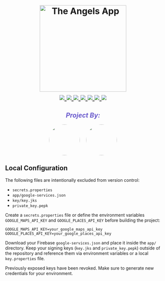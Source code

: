 <h1 align="center">
    <picture>
      <img height="280" alt="The Angels App" src="https://i.imagesup.co/images2/6174487873902d7c583a9a71f78c3c7a99e5b6be.png">
    </picture>
  </a>
  <br>
  
  <a href="https://github.com/theAngelsAPP/TheAngels-MobileApp">
    <img src="https://img.shields.io/badge/Mobile%20App%20Development-6A5ACD?style=flat-square">
  </a>
  
  <a href="https://github.com/theAngelsAPP/TheAngels-MobileApp">
    <img src="https://img.shields.io/badge/Java-FF4500?style=flat-square&logo=java&logoColor=white">
  </a>
  <a href="https://github.com/theAngelsAPP/TheAngels-MobileApp">
    <img src="https://img.shields.io/github/repo-size/theAngelsAPP/TheAngels-MobileApp?color=20B2AA&style=flat-square">
  </a>
  <a href="https://github.com/theAngelsAPP/TheAngels-MobileApp/commits/main">
    <img src="https://img.shields.io/github/commit-activity/m/theAngelsAPP/TheAngels-MobileApp?color=DC143C&style=flat-square">
  </a>
  <a href="https://github.com/theAngelsAPP/TheAngels-MobileApp/commits/main">
    <img src="https://img.shields.io/github/last-commit/theAngelsAPP/TheAngels-MobileApp?color=FFA500&style=flat-square">
  </a>
  <a href="https://github.com/theAngelsAPP/TheAngels-MobileApp/issues">
    <img src="https://img.shields.io/github/issues/theAngelsAPP/TheAngels-MobileApp?color=32CD32&style=flat-square">
  </a>
  <a href="https://github.com/theAngelsAPP/TheAngels-MobileApp/issues?q=is%3Aissue+is%3Aclosed">
    <img src="https://img.shields.io/github/issues-closed/theAngelsAPP/TheAngels-MobileApp?color=1E90FF&style=flat-square">
  </a>
</h1>
<h2 align="center" style="color:#6A5ACD; font-style:italic;">Project By:</h2>
<div align="center" style="display:flex; justify-content:center; gap:20px;">
  <a href="https://www.linkedin.com/in/omergamliel/" target="_blank">
    <img src="https://i.imagesup.co/images2/5c1437683cdc548d425031598edf9b7cf7f1da22.png" style="width:100px; height:100px; border-radius:50%;" />
</a>
  <a href="https://www.linkedin.com/in/batel-gofleyzer-0a7a45206/" target="_blank">
    <img src="https://i.imagesup.co/images2/ac78807b55790ba5fb1d5675e15acc60db939932.png" style="width:100px; height:100px; border-radius:50%;" />
  </a>
</div>

## Local Configuration

The following files are intentionally excluded from version control:

- `secrets.properties`
- `app/google-services.json`
- `key/key.jks`
- `private_key.pepk`

Create a `secrets.properties` file or define the environment variables `GOOGLE_MAPS_API_KEY` and `GOOGLE_PLACES_API_KEY` before building the project:

```properties
GOOGLE_MAPS_API_KEY=your_google_maps_api_key
GOOGLE_PLACES_API_KEY=your_google_places_api_key
```

Download your Firebase `google-services.json` and place it inside the `app/` directory. Keep your signing keys (`key.jks` and `private_key.pepk`) outside of the repository and reference them via environment variables or a local `key.properties` file.

Previously exposed keys have been revoked. Make sure to generate new credentials for your environment.

